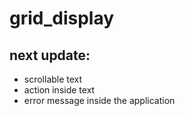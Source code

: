 # grid_display

## next update:
- scrollable text
- action inside text
- error message inside the application